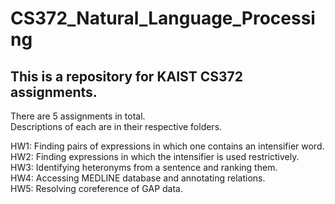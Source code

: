 # CS372_Natural_Language_Processing

## This is a repository for KAIST CS372 assignments.
There are 5 assignments in total.  
Descriptions of each are in their respective folders.

HW1: Finding pairs of expressions in which one contains an intensifier word.  
HW2: Finding expressions in which the intensifier is used restrictively.  
HW3: Identifying heteronyms from a sentence and ranking them.  
HW4: Accessing MEDLINE database and annotating relations.  
HW5: Resolving coreference of GAP data.
